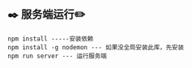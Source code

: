 ## :black_nib: 服务端运行:pencil2:
```
npm install -----安装依赖
npm install -g nodemon --- 如果没全局安装此库，先安装
npm run server --- 运行服务端
```
